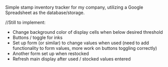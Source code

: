 Simple stamp inventory tracker for my company, utilizing a Google Spreadsheet as the database/storage. 


//Still to implement:
- Change background color of display cells when below desired threshold
- Buttons / toggle for inks
- Set up form (or similar) to change values when used (need to add functionality to form values, more work on buttons toggling correctly)
- Another form set up when restocked 
- Refresh main display after used / stocked values entered
